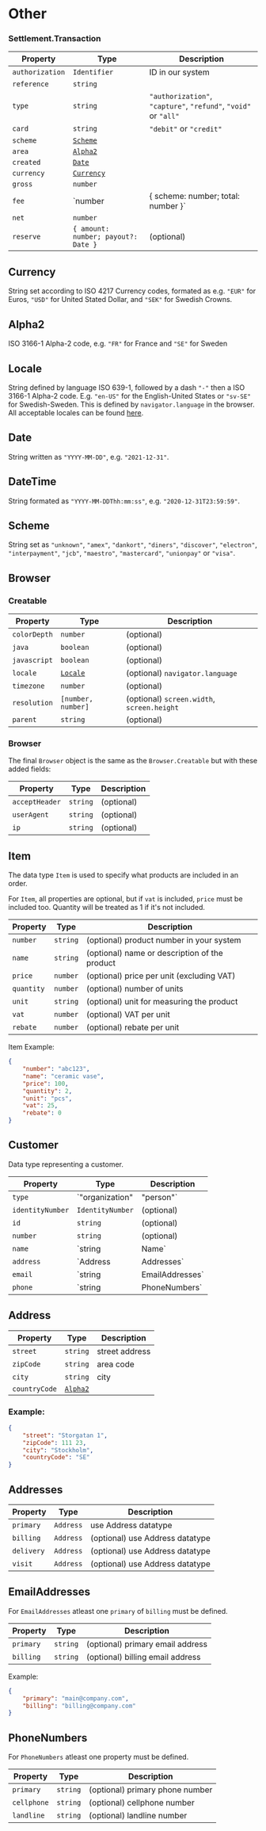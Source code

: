 # Other

### Settlement.Transaction

| Property        | Type                                         | Description                                                     |
|-----------------|----------------------------------------------|-----------------------------------------------------------------|
| `authorization` | `Identifier`                                 | ID in our system                                                |
| `reference`     | `string`                                     |                                                                 |
| `type`          | `string`                                     | `"authorization"`,` "capture"`, `"refund"`, `"void"` or `"all"` |
| `card`          | `string`                                     | `"debit"` or `"credit"`                                         |
| `scheme`        | [`Scheme`](./other#scheme)                   |                                                                 |
| `area`          | [`Alpha2`](./other#alpha2)                   |                                                                 |
| `created`       | [`Date`](./other.html#datetime)              |                                                                 |
| `currency`      | [`Currency`](./other.html#currency)          |                                                                 |
| `gross`         | `number`                                     |                                                                 |
| `fee`           | `number | { scheme: number; total: number }` |                                                                 |
| `net`           | `number`                                     |                                                                 |
| `reserve`       | `{ amount: number; payout?: Date }`          | (optional)                                                      |
## Currency

String set according to ISO 4217 Currency codes, formated as e.g. `"EUR"` for Euros, `"USD"` for United Stated Dollar, and `"SEK"` for Swedish Crowns.

## Alpha2

ISO 3166-1 Alpha-2 code, e.g. `"FR"` for France and `"SE"` for Sweden

## Locale
String defined by language ISO 639-1, followed by a dash `"-"` then a ISO 3166-1 Alpha-2 code. E.g. `"en-US"` for the English-United States or `"sv-SE"` for Swedish-Sweden. This is defined by `navigator.language` in the browser. All acceptable locales can be found [here](https://github.com/payfunc/isoly/blob/master/Locale.ts).

## Date

String written as `"YYYY-MM-DD"`, e.g. `"2021-12-31"`.

## DateTime 

String formated as `"YYYY-MM-DDThh:mm:ss"`, e.g. `"2020-12-31T23:59:59"`.

## Scheme

String set as `"unknown"`, `"amex"`, `"dankort"`, `"diners"`, `"discover"`, `"electron"`, `"interpayment"`, `"jcb"`, `"maestro"`, `"mastercard"`, `"unionpay"` or `"visa"`.

## Browser
### Creatable
| Property     | Type                            | Description                                |
|--------------|---------------------------------|--------------------------------------------|
| `colorDepth` | `number`                        | (optional)                                 |
| `java`       | `boolean`                       | (optional)                                 |
| `javascript` | `boolean`                       | (optional)                                 |
| `locale`     | [`Locale`](./other.html#locale) | (optional) `navigator.language`            |
| `timezone`   | `number`                        | (optional)                                 |
| `resolution` | `[number, number]`              | (optional) `screen.width`, `screen.height` |
| `parent`     | `string`                        | (optional)                                 |
### Browser
The final `Browser` object is the same as the `Browser.Creatable` but with these added fields:

| Property       | Type     | Description |
|----------------|----------|-------------|
| `acceptHeader` | `string` | (optional)  |
| `userAgent`    | `string` | (optional)  |
| `ip`           | `string` | (optional)  |


## Item 
The data type `Item` is used to specify what products are included in an order.

For `Item`, all properties are optional, but if `vat` is included, `price` must be included too. Quantity will be treated as 1 if it's not included.

| Property   | Type     | Description                                   |
|------------|----------|-----------------------------------------------|
| `number`   | `string` | (optional) product number in your system      |
| `name`     | `string` | (optional) name or description of the product |
| `price`    | `number` | (optional) price per unit (excluding VAT)     |
| `quantity` | `number` | (optional) number of units                    |
| `unit`     | `string` | (optional) unit for measuring the product     |
| `vat`      | `number` | (optional) VAT per unit                       |
| `rebate`   | `number` | (optional) rebate per unit                    |

Item Example:
```json
{
	"number": "abc123",
	"name": "ceramic vase",
	"price": 100,
	"quantity": 2,
	"unit": "pcs",
	"vat": 25,
	"rebate": 0
}
```

## Customer
Data type representing a customer.


| Property         | Type                        | Description                                                                      |
|------------------|-----------------------------|----------------------------------------------------------------------------------|
| `type`           | `"organization" | "person"` | (optional)                                                                       |
| `identityNumber` | `IdentityNumber`            | (optional)                                                                       |
| `id`             | `string`                    | (optional)                                                                       |
| `number`         | `string`                    | (optional)                                                                       |
| `name`           | `string | Name`             | (optional)                                                                       |
| `address`        | `Address | Addresses`       | (optional)                                                                       |
| `email`          | `string | EmailAddresses`   | (optional) one email address as a string or two as [`EmailAddresses`](../other)  |
| `phone`          | `string | PhoneNumbers`     | (optional) one phone number as a string or several as [`PhoneNumbers`](../other) |


## Address

| Property      | Type                       | Description    |
|---------------|----------------------------|----------------|
| `street`      | `string`                   | street address |
| `zipCode`     | `string`                   | area code      |
| `city`        | `string`                   | city           |
| `countryCode` | [`Alpha2`](./other#alpha2) |                |

### Example:
```json
{
    "street": "Storgatan 1",
    "zipCode": 111 23,
    "city": "Stockholm",
    "countryCode": "SE"
}
```

## Addresses

| Property   | Type      | Description                     |
|------------|-----------|---------------------------------|
| `primary`  | `Address` | use Address datatype            |
| `billing`  | `Address` | (optional) use Address datatype |
| `delivery` | `Address` | (optional) use Address datatype |
| `visit`    | `Address` | (optional) use Address datatype |

## EmailAddresses

For `EmailAddresses` atleast one `primary` of `billing` must be defined.

| Property  | Type     | Description                      |
|-----------|----------|----------------------------------|
| `primary` | `string` | (optional) primary email address |
| `billing` | `string` | (optional) billing email address |

Example:
```json
{
    "primary": "main@company.com",
    "billing": "billing@company.com"
}
```

## PhoneNumbers

For `PhoneNumbers` atleast one property must be defined.

| Property    | Type     | Description                     |
|-------------|----------|---------------------------------|
| `primary`   | `string` | (optional) primary phone number |
| `cellphone` | `string` | (optional) cellphone number     |
| `landline`  | `string` | (optional) landline number      |
